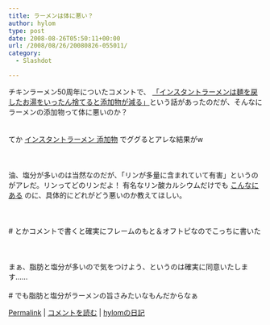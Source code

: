 ```yaml
---
title: ラーメンは体に悪い？
author: hylom
type: post
date: 2008-08-26T05:50:11+00:00
url: /2008/08/26/20080826-055011/
category:
  - Slashdot

---
```

チキンラーメン50周年についたコメントで、 [「インスタントラーメンは麺を戻したお湯をいったん捨てると添加物が減る」][1]という話があったのだが、そんなにラーメンの添加物って体に悪いのか？  
</br>   
てか   [インスタントラーメン 添加物][2] でググるとアレな結果がw</br>  
</br>   
油、塩分が多いのは当然なのだが、「リンが多量に含まれていて有害」というのがアレだ。リンってどのリンだよ！ 有名なリン酸カルシウムだけでも   [こんなにある][3] のに、具体的にどれがどう悪いのか教えてほしい。</br>  
</br>   
\# とかコメントで書くと確実にフレームのもと＆オフトピなのでこっちに書いた</br>  
</br>   
まぁ、脂肪と塩分が多いので気をつけよう、というのは確実に同意いたします……</br>   
\# でも脂肪と塩分がラーメンの旨さみたいなもんだからなぁ 

   [Permalink][4] |    [コメントを読む][5] |    [hylomの日記][6] 

</br>

 [1]: http://slashdot.jp/comments.pl?sid=416041&cid=1410061
 [2]: http://www.google.com/search?hl=ja&q=%83C%83%93%83X%83%5E%83%93%83g%83%89%81%5B%83%81%83%93+%93Y%89%C1%95%A8
 [3]: http://www.matsuo-yakuhin.co.jp/c_phates.html
 [4]: http://slashdot.jp/~hylom/journal/450301
 [5]: http://slashdot.jp/~hylom/journal/450301#acomments
 [6]: http://slashdot.jp/~hylom/journal/
